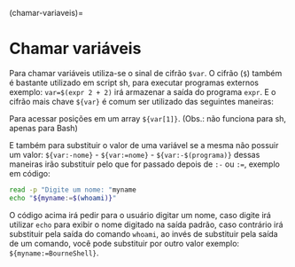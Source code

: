 (chamar-variaveis)=
        
# Chamar variáveis

Para chamar variáveis utiliza-se o sinal de cifrão `$var`. O cifrão (`$`) também é bastante utilizado em script sh,
para executar programas externos exemplo: `var=$(expr 2 + 2)` irá armazenar a saída do programa
`expr`. E o cifrão mais chave `${var}` é comum ser utilizado das seguintes maneiras:

Para acessar posições em um array `${var[1]}`. (Obs.: não funciona para sh, apenas para Bash)

E também para substituir o valor de uma variável se a mesma não possuir um valor: `${var:-nome}` -
`${var:=nome}` - `${var:-$(programa)}` dessas maneiras irão substituir pelo que for passado depois de `:-` ou `:=`,
exemplo em código:

```bash
read -p "Digite um nome: "myname
echo "${myname:=$(whoami)}"
```

O código acima irá pedir para o usuário digitar um nome, caso digite irá utilizar `echo` para exibir o nome
digitado na saída padrão, caso contrário irá substituir pela saída do comando `whoami`, ao invés de substituir
pela saída de um comando, você pode substituir por outro valor exemplo: `${myname:=BourneShell}`.
